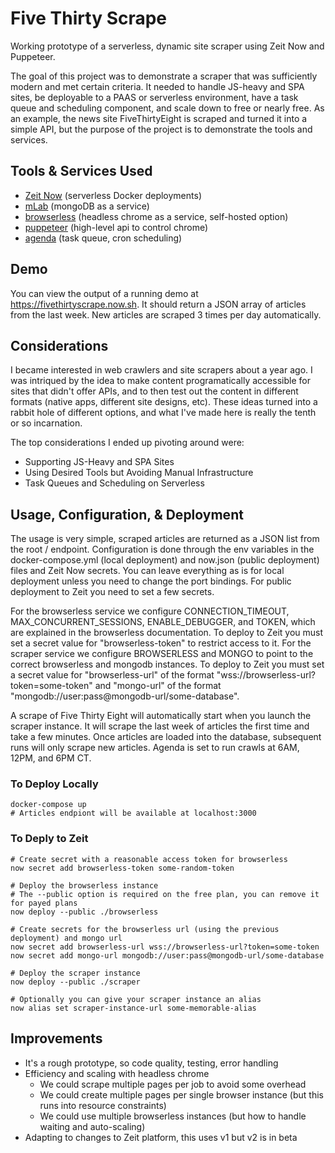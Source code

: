 # Five Thirty Scrape

Working prototype of a serverless, dynamic site scraper using Zeit Now and Puppeteer.  

The goal of this project was to demonstrate a scraper that was sufficiently modern and met certain criteria. It needed to handle JS-heavy and SPA sites, be deployable to a PAAS or serverless environment, have a task queue and scheduling component, and scale down to free or nearly free. As an example, the news site FiveThirtyEight is scraped and turned it into a simple API, but the purpose of the project is to demonstrate the tools and services.

## Tools & Services Used
- [Zeit Now](https://zeit.co/now) (serverless Docker deployments)
- [mLab](https://mlab.com) (mongoDB as a service)
- [browserless](https://github.com/joelgriffith/browserless) (headless chrome as a service, self-hosted option)
- [puppeteer](https://github.com/GoogleChrome/puppeteer) (high-level api to control chrome)
- [agenda](https://github.com/agenda/agenda) (task queue, cron scheduling)

## Demo
You can view the output of a running demo at https://fivethirtyscrape.now.sh. It should return a JSON array of articles from the last week. New articles are scraped 3 times per day automatically.

## Considerations
I became interested in web crawlers and site scrapers about a year ago. I was intriqued by the idea to make content programatically accessible for sites that didn't offer APIs, and to then test out the content in different formats (native apps, different site designs, etc). These ideas turned into a rabbit hole of different options, and what I've made here is really the tenth or so incarnation.

The top considerations I ended up pivoting around were:
- Supporting JS-Heavy and SPA Sites
- Using Desired Tools but Avoiding Manual Infrastructure
- Task Queues and Scheduling on Serverless

## Usage, Configuration, & Deployment
The usage is very simple, scraped articles are returned as a JSON list from the root / endpoint. Configuration is done through the env variables in the docker-compose.yml (local deployment) and now.json (public deployment) files and Zeit Now secrets. You can leave everything as is for local deployment unless you need to change the port bindings. For public deployment to Zeit you need to set a few secrets.

For the browserless service we configure CONNECTION_TIMEOUT, MAX_CONCURRENT_SESSIONS, ENABLE_DEBUGGER, and TOKEN, which are explained in the browserless documentation. To deploy to Zeit you must set a secret value for "browserless-token" to restrict access to it. For the scraper service we configure BROWSERLESS and MONGO to point to the correct browserless and mongodb  instances. To deploy to Zeit you must set a secret value for "browserless-url" of the format "wss://browserless-url?token=some-token" and "mongo-url" of the format "mongodb://user:pass@mongodb-url/some-database".

A scrape of Five Thirty Eight will automatically start when you launch the scraper instance. It will scrape the last week of articles the first time and take a few minutes. Once articles are loaded into the database, subsequent runs will only scrape new articles. Agenda is set to run crawls at 6AM, 12PM, and 6PM CT.

### To Deploy Locally
```shell
docker-compose up
# Articles endpiont will be available at localhost:3000
```

### To Deply to Zeit
```shell
# Create secret with a reasonable access token for browserless
now secret add browserless-token some-random-token

# Deploy the browserless instance
# The --public option is required on the free plan, you can remove it for payed plans
now deploy --public ./browserless

# Create secrets for the browserless url (using the previous deployment) and mongo url
now secret add browserless-url wss://browserless-url?token=some-token
now secret add mongo-url mongodb://user:pass@mongodb-url/some-database

# Deploy the scraper instance
now deploy --public ./scraper

# Optionally you can give your scraper instance an alias
now alias set scraper-instance-url some-memorable-alias
```

## Improvements
- It's a rough prototype, so code quality, testing, error handling
- Efficiency and scaling with headless chrome
	- We could scrape multiple pages per job to avoid some overhead
	- We could create multiple pages per single browser instance (but this runs into resource constraints)
	- We could use multiple browserless instances (but how to handle waiting and auto-scaling)
- Adapting to changes to Zeit platform, this uses v1 but v2 is in beta
